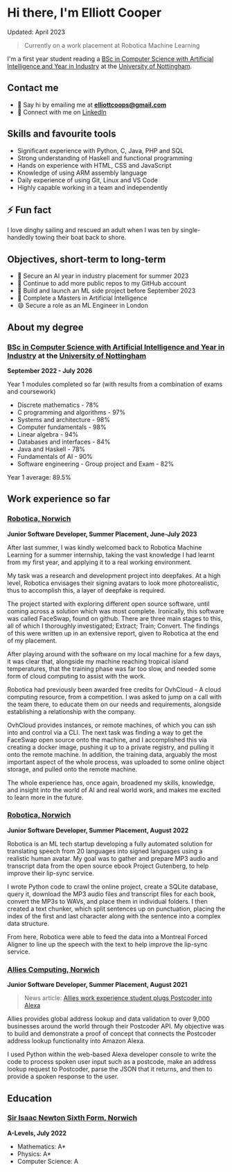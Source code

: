 # Hi there, I'm Elliott Cooper

Updated: April 2023

> Currently on a work placement at Robotica Machine Learning

I'm a first year student reading a [BSc in Computer Science with Artificial Intelligence and Year in Industry](https://www.nottingham.ac.uk/studywithus/ugstudy/courses/UG/Computer-Science-and-Artificial-Intelligence-with-Year-in-Industry-BSc-Hons-U6UCMPAIY.html) at the [University of Nottingham](https://www.nottingham.ac.uk).


## Contact me

- 💬 Say hi by emailing me at **elliottcoops@gmail.com**
- 👯 Connect with me on [LinkedIn](https://www.linkedin.com/in/elliott-cooper-4847a7195/)


## Skills and favourite tools

- Significant experience with Python, C, Java, PHP and SQL
- Strong understanding of Haskell and functional programming
- Hands on experience with HTML, CSS and JavaScript
- Knowledge of using ARM assembly language
- Daily experience of using Git, Linux and VS Code
- Highly capable working in a team and independently 


## ⚡ Fun fact

I love dinghy sailing and rescued an adult when I was ten by single-handedly towing their boat back to shore.


## Objectives, short-term to long-term

- 🔭 Secure an AI year in industry placement for summer 2023
- 🤔 Continue to add more public repos to my GitHub account
- 🌱 Build and launch an ML side project before September 2023
- 🤖 Complete a Masters in Artificial Intelligence
- 😄 Secure a role as an ML Engineer in London


## About my degree

### [BSc in Computer Science with Artificial Intelligence and Year in Industry](https://www.nottingham.ac.uk/studywithus/ugstudy/courses/UG/Computer-Science-and-Artificial-Intelligence-with-Year-in-Industry-BSc-Hons-U6UCMPAIY.html) at the [University of Nottingham](https://www.nottingham.ac.uk)

**September 2022 - July 2026**

Year 1 modules completed so far (with results from a combination of exams and coursework)

- Discrete mathematics - 78%
- C programming and algorithms - 97%
- Systems and architecture - 98%
- Computer fundamentals - 98%
- Linear algebra - 94%
- Databases and interfaces - 84%
- Java and Haskell - 78%
- Fundamentals of AI - 90%
- Software engineering - Group project and Exam - 82%

Year 1 average: 89.5%

## Work experience so far

### [Robotica, Norwich](https://robotica.media)

**Junior Software Developer, Summer Placement, June-July 2023**

After last summer, I was kindly welcomed back to Robotica Machine Learning for a summer internship, taking the vast knowledge I had learnt from my first year, and applying it to a real working environment.

My task was a research and development project into deepfakes. At a high level, Robotica envisages their signing avatars to look more photorealistic, thus to accomplish this, a layer of deepfake is required.

The project started with exploring different open source software, until coming across a solution which was most complete. Ironically, this software was called FaceSwap, found on github. There are three main stages to this, all of which I thoroughly investigated; Extract; Train; Convert. The findings of this were written up in an extensive report, given to Robotica at the end of my placement.

After playing around with the software on my local machine for a few days, it was clear that, alongside my machine reaching tropical island temperatures, that the training phase was far too slow, and needed some form of cloud computing to assist with the work.

Robotica had previously been awarded free credits for OvhCloud - A cloud computing resource, from a competition. I was asked to jump on a call with the team there, to educate them on our needs and requirements, alongside establishing a relationship with the company. 

OvhCloud provides instances, or remote machines, of which you can ssh into and control via a CLI. The next task was finding a way to get the FaceSwap open source onto the machine, and I accomplished this via creating a docker image, pushing it up to a private registry, and pulling it onto the remote machine. In addition, the training data, arguably the most important aspect of the whole process, was uploaded to some online object storage, and pulled onto the remote machine. 

The whole experience has, once again, broadened my skills, knowledge, and insight into the world of AI and real world work, and makes me excited to learn more in the future.

### [Robotica, Norwich](https://robotica.media)

**Junior Software Developer, Summer Placement, August 2022**

Robotica is an ML tech startup developing a fully automated solution for translating speech from 20 languages into signed languages using a realistic human avatar. My goal was to gather and prepare MP3 audio and transcript data from the open source ebook Project Gutenberg, to help improve their lip-sync service.

I wrote Python code to crawl the online project, create a SQLite database, query it, download the MP3 audio files and transcript files for each book, convert the MP3s to WAVs, and place them in individual folders. I then created a text chunker, which split sentences up on punctuation, placing the index of the first and last character along with the sentence into a complex data structure.

From here, Robotica were able to feed the data into a Montreal Forced Aligner to line up the speech with the text to help improve the lip-sync service.

### [Allies Computing, Norwich](https://www.alliescomputing.com)

**Junior Software Developer, Summer Placement, August 2021**

> News article: [Allies work experience student plugs Postcoder into Alexa](https://alliescomputing.com/news/student-plugs-postcoder-into-alexa)

Allies provides global address lookup and data validation to over 9,000 businesses around the world through their Postcoder API. My objective was to build and demonstrate a proof of concept that connects the Postcoder address lookup functionality into Amazon Alexa.

I used Python within the web-based Alexa developer console to write the code to process spoken user input such as a postcode, make an address lookup request to Postcoder, parse the JSON that it returns, and then to provide a spoken response to the user.


## Education

### [Sir Isaac Newton Sixth Form, Norwich](https://www.isaacnewtonsixthform.org)

**A-Levels, July 2022**

- Mathematics: A*
- Physics: A*
- Computer Science: A
